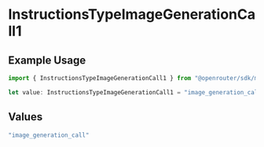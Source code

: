 # InstructionsTypeImageGenerationCall1

## Example Usage

```typescript
import { InstructionsTypeImageGenerationCall1 } from "@openrouter/sdk/models/operations";

let value: InstructionsTypeImageGenerationCall1 = "image_generation_call";
```

## Values

```typescript
"image_generation_call"
```